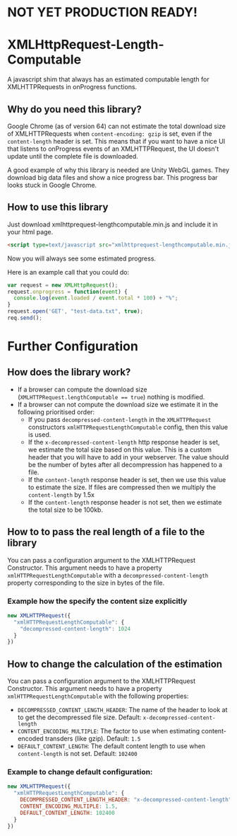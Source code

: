 # NOT YET PRODUCTION READY!

# XMLHttpRequest-Length-Computable
A javascript shim that always has an estimated computable length for XMLHTTPRequests in onProgress functions.

## Why do you need this library?
Google Chrome (as of version 64) can not estimate the total download size of XMLHTTPRequests when `content-encoding: gzip` is set, even if the `content-length` header is set. This means that if you want to have a nice UI that listens to onProgress events of an XMLHTTPRequest, the UI doesn't update until the complete file is downloaded.

A good example of why this library is needed are Unity WebGL games. They download big data files and show a nice progress bar. This progress bar looks stuck in Google Chrome.

## How to use this library
Just download xmlhttprequest-lengthcomputable.min.js and include it in your html page.

```html
<script type=text/javascript src="xmlhttprequest-lengthcomputable.min.js"></script>
```
Now you will always see some estimated progress.

Here is an example call that you could do:

```javascript
var request = new XMLHttpRequest();
request.onprogress = function(event) {
  console.log(event.loaded / event.total * 100) + "%";
}
request.open('GET', "test-data.txt", true);
req.send();
```

# Further Configuration

## How does the library work?

- If a browser can compute the download size (`XMLHTTPRequest.lengthComputable == true`) nothing is modified.
- If a browser can not compute the download size we estimate it in the following prioritised order:
  - If you pass `decompressed-content-length` in the `XMLHTTPRequest` constructors `xmlHTTPRequestLengthComputable` config, then this value is used.
  - If the `x-decompressed-content-length` http response header is set, we estimate the total size based on this value. This is a custom header that you will have to add in your webserver. The value should be the number of bytes after all decompression has happened to a file.
  - If the `content-length` response header is set, then we use this value to estimate the size. If files are compressed then we multiply the `content-length` by 1.5x
  - If the `content-length` response header  is not set, then we estimate the total size to be 100kb.

## How to to pass the real length of a file to the library

You can pass a configuration argument to the XMLHTTPRequest Constructor. This argument needs to have a property `xmlHTTPRequestLengthComputable` with a `decompressed-content-length` property corresponding to the size in bytes of the file.

### Example how the specify the content size explicitly

```javascript
new XMLHTTPRequest({
  "xmlHTTPRequestLengthComputable": {
    "decompressed-content-length": 1024
  }
})
```

## How to change the calculation of the estimation

You can pass a configuration argument to the XMLHTTPRequest Constructor. This argument needs to have a property `xmlHTTPRequestLengthComputable` with the following properties:

- `DECOMPRESSED_CONTENT_LENGTH_HEADER`: The name of the header to look at to get the decompressed file size. Default: `x-decompressed-content-length`
- `CONTENT_ENCODING_MULTIPLE`: The factor to use when estimating content-encoded transders (like gzip). Default: `1.5`
- `DEFAULT_CONTENT_LENGTH`: The default content length to use when `content-length` is not set. Default: `102400`

### Example to change default configuration:

```javascript
new XMLHTTPRequest({
  "xmlHTTPRequestLengthComputable": {
    DECOMPRESSED_CONTENT_LENGTH_HEADER: "x-decompressed-content-length",
    CONTENT_ENCODING_MULTIPLE: 1.5,
    DEFAULT_CONTENT_LENGTH: 102400
  }
})
```
